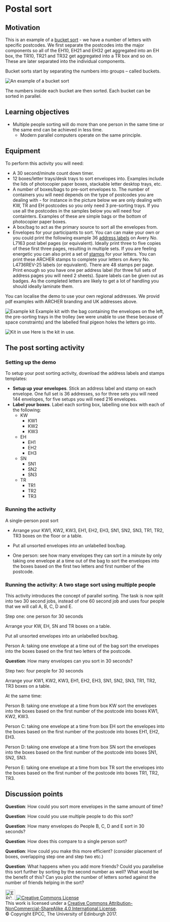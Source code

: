 # Postal sort

## Motivation
This is an example of a [bucket sort](https://en.wikipedia.org/wiki/Bucket_sort) - we have a number of letters with specific postcodes. We first
separate the postcodes into the major components so all of the EH10, EH21 and EH32 get aggregated into an EH box, the TR10, TR21 and TR32 get aggregated into a TR box and so on. These are later separated into the individual components. 

Bucket sorts start by separating the numbers into groups – called buckets.

![An example of a bucket sort](imgs/bucket-sort.png)


The numbers inside each bucket are then sorted. Each bucket can be sorted in parallel. 

## Learning objectives

* Multiple people sorting will do more than one person in the same
  time or the same end can be achieved in less time.
   * Modern parallel computers operate on the same principle.


## Equipment

To perform this activity you will need:

  * A 30 second/minute count down timer.
  * 12 boxes/letter trays/desk trays to sort envelopes into. Examples include the
    lids of photocopier paper boxes, stackable letter desktop trays, etc. 
  * A number of boxes/bags to pre-sort envelopes to. The number of containers you will need depends on the type of postcodes you are dealing with - for instance in the picture below we are only dealing with KW, TR and EH postcodes so you only need 3 pre-sorting trays. If you use all the postcodes in the samples below you will need four containters. Examples of these are
    simple bags or the bottom of photocopier paper boxes.
  * A box/bag to act as the primary source to sort all the envelopes from.
  * Envelopes for your participants to sort. You can can make your
    own or you could print the following example 36
    [address&nbsp;labels](pdf/Post_sorting_address_labels_AveryL7163.pdf)
    on Avery No. L7163 post label pages (or equivalent).  Ideally
    print three to five copies of these first three pages, resulting
    in multiple sets. If you are feeling energetic you can also
    print a set of [stamps](pdf/Post_sorting_stamps_AveryL4736REV-25.pdf)
    for your letters. You can print these ARCHER stamps to complete
    your letters on Avery No. L4736REV-25 labels (or equivalent).
    There are 48 stamps per page. Print enough so you have one per
    address label (for three full sets of address pages you will
    need 2 sheets).  Spare labels can be given out as badges. As
    the completed letters are likely to get a lot of handling you
    should ideally laminate them.

You can localise the demo to use your own regional addresses. We provid pdf
examples with ARCHER branding and UK addresses above.

![Example kit](imgs/postal-kit.png)
Example kit with the bag containing the envelopes on the left, the pre-sorting trays in the trolley (we were unable to use these because of space constraints) and the labelled final pigeon holes the letters go into.

![Kit in use](imgs/post-in-use.png)
Here is the kit in use.

## The post sorting activity

### Setting up the demo

To setup your post sorting activity, download the address labels and
stamps templates:

* **Setup up your envelopes**. Stick an address label and stamp on each
  envelope. One full set is 36 addresses, so for three sets you
  will need 144 envelopes, for five setups you will need 216 envelopes.
* **Label your boxes**. Label each sorting box, labelling one box with
  each of the following:
   * KW
      * KW1
      * KW2
      * KW3
   * EH
      * EH1
      * EH2
      * EH3
   * SN
      * SN1
      * SN2
      * SN3
   * TR
      * TR1
      * TR2
      * TR3

### Running the activity 

A single-person post sort

* Arrange your KW1, KW2, KW3, EH1, EH2, EH3, SN1, SN2, SN3, TR1, TR2,
  TR3 boxes on the floor or a table.

* Put all unsorted envelopes into an unlabelled box/bag.  

* One person: see how many envelopes they can sort in a minute by only
  taking one envelope at a time out of the bag to sort the envelopes into
  the boxes based on the first two letters and first number of the
  postcode.


### Running the activity: A two stage sort using multiple people

This activity introduces the concept of parallel sorting. The task is
now split into two 30 second jobs, instead of one 60 second job and uses four
people that we will call A, B, C, D and E.

Step one: one person for 30 seconds

Arrange your KW, EH, SN and TR boxes on a table.

Put all unsorted envelopes into an unlabelled box/bag.

Person A: taking one envelope at a time out of the bag sort the
envelopes into the boxes based on the first two letters of the
postcode.

**Question**: How many envelopes can you sort in 30 seconds? 

Step two: four people for 30 seconds

Arrange your KW1, KW2, KW3, EH1, EH2, EH3, SN1, SN2, SN3, TR1, TR2,
TR3 boxes on a table.

At the same time:

Person B: taking one envelope at a time from box KW sort the envelopes
into the boxes based on the first number of the postcode into boxes
KW1, KW2, KW3.

Person C: taking one envelope at a time from box EH sort the envelopes
into the boxes based on the first number of the postcode into boxes
EH1, EH2, EH3.

Person D: taking one envelope at a time from box SN sort the envelopes
into the boxes based on the first number of the postcode into boxes
SN1, SN2, SN3.

Person E: taking one envelope at a time from box TR sort the envelopes
into the boxes based on the first number of the postcode into boxes
TR1, TR2, TR3.

## Discussion points

**Question**: How could you sort more envelopes in the same amount of time? 

**Question**: How could you use multiple people to do this sort?

**Question**: How many envelopes do People B, C, D and E sort in 30 seconds? 

**Question**: How does this compare to a single person sort?

**Question**: How could you make this more efficient? (consider placement
of boxes, overlapping step one and step two etc.)

**Question**: What happens when you add more friends? Could you
parallelise this sort further by sorting by the second number as well?
What would be the benefit of this? Can you plot the number of letters
sorted against the number of friends helping in the sort?

<!-- Licensing and copyright stuff below -->
<a href="http://www.epcc.ed.ac.uk">
<img alt="EPCC logo" src="https://www.epcc.ed.ac.uk/sites/all/themes/epcc/images/epcc-logo.png" height="31"/>
</a>
<a rel="license" href="http://creativecommons.org/licenses/by-nc-sa/4.0/">
<img alt="Creative Commons License" style="border-width:0"
     src="https://i.creativecommons.org/l/by-nc-sa/4.0/88x31.png" />
</a><br />
This work is licensed under a <a rel="license" href="http://creativecommons.org/licenses/by-nc-sa/4.0/">
Creative Commons Attribution-NonCommercial-ShareAlike 4.0 International License</a>.<br/>
&copy; Copyright EPCC, The University of Edinburgh 2017.
